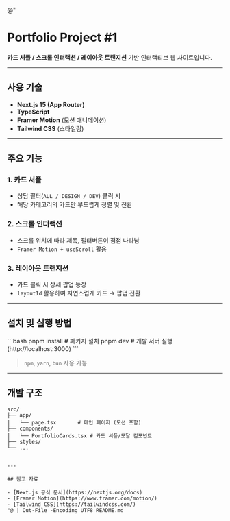 @"
# Portfolio Project #1

**카드 셔플 / 스크롤 인터랙션 / 레이아웃 트랜지션** 기반 인터랙티브 웹 사이트입니다.  


---

##  사용 기술

- **Next.js 15 (App Router)**
- **TypeScript**
- **Framer Motion** (모션 애니메이션)
- **Tailwind CSS** (스타일링)
  

---

##  주요 기능

### 1. 카드 셔플
- 상담 필터(`ALL / DESIGN / DEV`) 클릭 시
- 해당 카테고리의 카드만 부드럽게 정렬 및 전환

### 2. 스크롤 인터랙션
- 스크롤 위치에 따라 제목, 필터버튼이 점점 나타남
- `Framer Motion + useScroll` 활용

### 3. 레이아웃 트랜지션
- 카드 클릭 시 상세 팝업 등장
- `layoutId` 활용하여 자연스럽게 카드 → 팝업 전환

---

##  설치 및 실행 방법

\`\`\`bash
pnpm install    # 패키지 설치
pnpm dev        # 개발 서버 실행 (http://localhost:3000)
\`\`\`

> `npm`, `yarn`, `bun` 사용 가능

---

##  개발 구조

```plaintext
src/
├── app/
│   └── page.tsx       # 메인 페이지 (모션 포함)
├── components/
│   └── PortfolioCards.tsx # 카드 셔플/모달 컴포넌트
├── styles/
└── ...


---

## 참고 자료

- [Next.js 공식 문서](https://nextjs.org/docs)
- [Framer Motion](https://www.framer.com/motion/)
- [Tailwind CSS](https://tailwindcss.com/)
"@ | Out-File -Encoding UTF8 README.md
